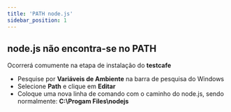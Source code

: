 ```yaml
---
title: 'PATH node.js'
sidebar_position: 1
---
```


## node.js não encontra-se no PATH
Ocorrerá comumente na etapa de instalação do **testcafe**
* Pesquise por **Variáveis de Ambiente** na barra de pesquisa do Windows
* Selecione **Path** e clique em **Editar**
* Coloque uma nova linha de comando com o caminho do node.js, sendo normalmente: **C:\Progam Files\nodejs**